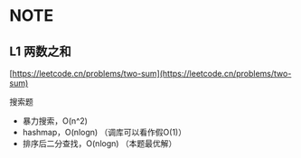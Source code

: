 # NOTE

## L1 两数之和
[https://leetcode.cn/problems/two-sum](https://leetcode.cn/problems/two-sum)

搜索题

- 暴力搜索，O(n^2)
- hashmap，O(nlogn) （调库可以看作假O(1)）
- 排序后二分查找，O(nlogn) （本题最优解）
